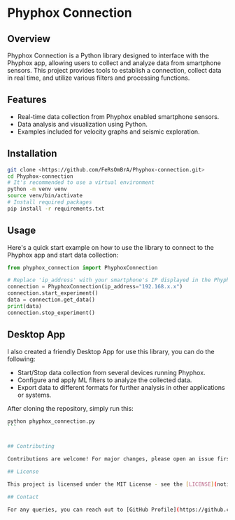 # Phyphox Connection

## Overview
Phyphox Connection is a Python library designed to interface with the Phyphox app, allowing users to collect and analyze data from smartphone sensors. This project provides tools to establish a connection, collect data in real time, and utilize various filters and processing functions.

## Features
- Real-time data collection from Phyphox enabled smartphone sensors.
- Data analysis and visualization using Python.
- Examples included for velocity graphs and seismic exploration.

## Installation
```bash
git clone <https://github.com/FeRsOmBrA/Phyphox-connection.git>
cd Phyphox-connection
# It's recommended to use a virtual environment
python -m venv venv
source venv/bin/activate
# Install required packages
pip install -r requirements.txt
```
## Usage

Here's a quick start example on how to use the library to connect to the Phyphox app and start data collection:

```python
from phyphox_connection import PhyphoxConnection

# Replace 'ip_address' with your smartphone's IP displayed in the Phyphox app
connection = PhyphoxConnection(ip_address="192.168.x.x")
connection.start_experiment()
data = connection.get_data()
print(data)
connection.stop_experiment()

```

## Desktop App

I also created a friendly Desktop App for use this library, you can do the following:

- Start/Stop data collection from several devices running Phyphox.
- Configure and apply ML filters to analyze the collected data.
- Export data to different formats for further analysis in other applications or systems.

After cloning the repository, simply run this:

````bash
python phyphox_connection.py
```


## Contributing

Contributions are welcome! For major changes, please open an issue first to discuss what you would like to change. Please ensure to update tests as appropriate.

## License

This project is licensed under the MIT License - see the [LICENSE](notion://www.notion.so/LICENSE) file for details.

## Contact

For any queries, you can reach out to [GitHub Profile](https://github.com/FeRsOmBrA) [LinkedIn Profile](https://www.linkedin.com/in/ferney-castano/).
